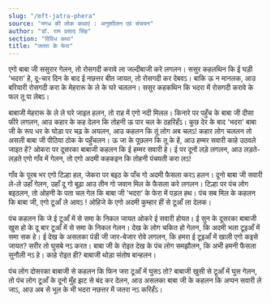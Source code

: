 ```yaml
---
slug: "/mft-jatra-phera"
source: "मगध की लोक कथाएं : अनुशाीलन एवं संचयन"
author: "डॉ. राम प्रसाद सिंह"
section: "विविध कथा"
title: "जतरा के फेरा"
---
```

एगो बाबा जी ससुरार गेलन, तो रोसगदी करावे ला जल्दीबाजी करे लगलन। ससुर कहलथिन कि ई घड़ी 'भदरा' हे, दू-चार दिन के बाद ई नछत्तर बीत जायत, तो रोसगदी कर देबवऽ। बाकि ऊ न मानलक, आउ बरियारी रोसगदी करा के मेहरारू के ले के घरे चललन। ससुर कहकथिन कि भदरा में रोसगदी करावे के फल तू पा लेबऽ। 

बाबाजी मेहरारू के ले ले घरे जाइत हलन, तो राह में एगो नदी मिलल। किनारे पर पहुँच के बाबा जी दीसा फीरे लगलन, आउ कहार के कह देलन कि तोहनी ऊ पार चल के ठहरिहँऽ। कुछ देर के बाद 'भदरा' बाबा जी के रूप धर के घोड़ा पर चढ़ के अयलन, आउ कहलन कि तूं लोग अब चलऽ! कहार लोग चललन तो असली बाबा जी पीठिया ठोक के पहुँचलन। ऊ जा के पूछलन कि तू के हें, आउ हम्मर सवारी काहे उठवले जाइत हें? ओकरा पर दूसरका बाबाजी कहलन कि ई हम्मर सवारी हे। ई पर दूनों लड़े लगलन, आउ लड़ते-लड़ते एगो गाँव में गेलन, तो एगो अदमी कहकइन कि तोहनी पंचयती करा लऽ!
 
गाँव के पूरब भर एगो टिल्हा हल, जेकरा पर बइठ के पाँच गो अदमी फैसला करऽ हलन। दूनो बाबा जी सवारी ले-ले उहाँ गेलन, उहाँ दू गो बूढ़ा आउ तीन गो जवान मिल के फैसला करे लगलन। टिल्हा पर पंच लोग बइठलन, तो ओहनी के पता चल गेल कि बाबा जी 'भदरा’ के फेरा में पड़ल हथ। पंच सब मिल के कहलन कि बाबा जी, एगो टूआँ ले आवऽ ! ओहिजे के एगो अदमी कुम्हार हीं से टूआँ ला देलक। 

पंच कहलन कि जे ई टूआँ में से समा के निकल जायत ओकरे ई सवारी होयत। ई सुन के दूसरका बाबाजी खुस हो के दू बार टूआँ में से समा के निकल गेलन। देख के लोग चकित हो गेलन, कि अदमी भला टूइआँ में समा सक हे। ई देख के असलका पंडी जी जार-बेजार रोवे लगलन, कि हमरा ई टूइआँ में खाली एगो कइसे जायत? सरीर तो घुसबे नऽ करत। बाबा जी के रोइत देख के पंच लोग समझौलन, कि अभी हमनी फैसला सुनौली नऽ हे। काहे रोइत ही? बाबाजी थोड़ा संतोष बान्हलन। 

पंच लोग दोसरका बाबाजी से कहलन कि फिन जरा टूआँ में घुसऽ तो?  बाबाजी खुसी से टूआँ में घुस गेलन, तो पंच लोग टूआँ के दूनो मुँह झट से बंद कर देलन, आउ असलका बाबा जी के कहलन कि अप्पन सवारी ले जाऽ, आउ अब से भूल के भी भदरा नछत्तर में जतरा नऽ करिहँऽ। 